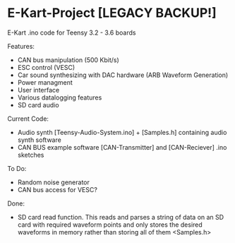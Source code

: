 # E-Kart-Project [LEGACY BACKUP!]
E-Kart .ino code for Teensy 3.2 - 3.6 boards

Features:
- CAN bus manipulation (500 Kbit/s)
- ESC control (VESC)
- Car sound synthesizing with DAC hardware (ARB Waveform Generation)
- Power managment
- User interface
- Various datalogging features
- SD card audio

Current Code:
- Audio synth [Teensy-Audio-System.ino] + [Samples.h] containing audio synth software
- CAN BUS example software [CAN-Transmitter] and [CAN-Reciever] .ino sketches

To Do:
- Random noise generator
- CAN bus access for VESC?

Done:
- SD card read function. This reads and parses a string of data on an SD card with required waveform points and only stores the desired waveforms in memory rather than storing all of them <Samples.h>
